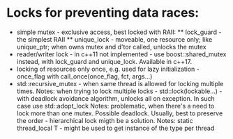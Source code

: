 # Locks for preventing data races:
* simple mutex - exclusive access, best locked with RAII:
** lock_guard - the simplest RAII
** unique_lock - moveable, one resource only; like unique_ptr; when owns mutex and d'tor called, unlocks the mutex
* reader/writer lock - in c++11 not implemented - use boost::shared_mutex instead, with lock_guard and unique_lock. Available in c++17.
* locking of resources only once, e.g. used for lazy initialization - once_flag with call_once(once_flag, fct, args...)
* std::recursive_mutex - when same thread is allowed for locking multiple times. 
Notes: when trying to lock multiple locks - std::lock(lockable...) - with deadlock avoidance algorithm, unlocks all on exception. In such case use std::adopt_lock
Notes: problematic, when there's a need to lock more than one mutex. Possible deadlock. Usually, best to preserve the order - hierarchical lock migth be a solution.
Notes: static thread_local T - might be used to get instance of the type per thread

